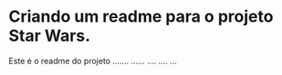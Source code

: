 # Criando um readme para o projeto Star Wars.

Este é o readme do projeto .......
......
....
....
...

